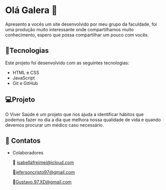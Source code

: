 
# Olá Galera :wave:

Apresento a vocês um site desenvolvido por meu grupo da faculdade, foi uma produção muito interessante onde compartilhamos muito conhecimento, espero que possa compartilhar um pouco com vocês.

## :rocket:Tecnologias

Este projeto foi desenvolvido com as seguintes tecnologias:

* HTML  e CSS
* JavaScript 
* Git e GitHub

## :computer:Projeto


O Viver Saúde é um projeto que nos ajuda a identificar hábitos que podemos fazer no dia a dia que melhora nossa qualidade de vida e quando devemos procurar um médico caso necessário.



## :email: Contatos

* Colaboradores 

   :link: isabellafreimei@icloud.com

   :link:jefersoncristo97@gmail.com

   :link:Gustavo.97.XD@gmail.com

   
